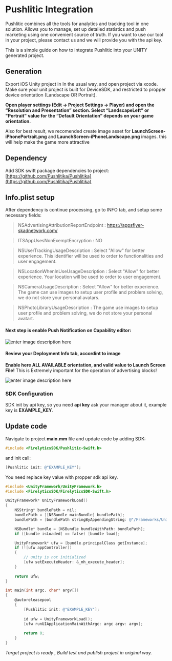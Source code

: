 #  Pushlitic Integration

Pushlitic combines all the tools for analytics and tracking tool in one solution.
Allows you to manage, set up detailed statistics and push marketing using one convenient source of truth.
If you want to use our tool in your project, please contact us and we will provide you with the api key.

This is a simple guide on how to integrate Pushlitic into your UNITY generated project.

## Generation

Export iOS Unity project in In the usual way, and open project via xcode. Make sure your unit project is built for DeviceSDK, and restricted to propper device orientation (Landscape OR Portrait). 
    
**Open player settings (Edit → Project Settings → Player) and open the “Resolution and Presentation” section. Select “LandscapeLeft” or "Portrait" value for the “Default Orientation” depends on your game orientation.**
    
Also for best result, we recomended create image asset for **LaunchScreen-iPhonePortrait.png** and **LaunchScreen-iPhoneLandscape.png** images.
this will help make the game more attractive

## Dependency 
 Add SDK swift package dependencies to project: [https://github.com/Pushlitika/Pushlitika](https://github.com/Pushlitika/Pushlitika)

## Info.plist setup
After dependency is continue processing, go to INFO tab, and setup some necessary fields:

> NSAdvertisingAttributionReportEndpoint : https://appsflyer-skadnetwork.com/

> ITSAppUsesNonExemptEncryption  :  NO

> NSUserTrackingUsageDescription : Select "Allow" for better experience. This identifier will be used to  order to functionalities and user engagement.

> NSLocationWhenInUseUsageDescription : Select "Allow" for better experience. Your location will be used to order to user engagement.

> NSCameraUsageDescription : Select "Allow" for better experience. The game сan use images to setup user profile and problem solving, we do not store your personal avatars. 

> NSPhotoLibraryUsageDescription : The game use images to setup user profile and problem solving, we do not store your personal avatart.

#### Next step is enable **Push Notification** on Capability editor:

![enter image description here](https://i.imgur.com/bg1UMSz.png)


#### Review your Deployment Info tab, accordint to image
**Enable here ALL AVAILABLE orientation, and valid value to Launch Screen File!** 
This is Extremely important for the operation of advertising blocks!

![enter image description here](https://i.imgur.com/g1HDkvC.png)

### SDK Configuration
SDK init by api key, so you need **api key** ask your manager about it, example key is **EXAMPLE_KEY**.

## Update code

Navigate to project **main.mm** file and update code by adding SDK:

```objective-c
#include <FirelyticsSDK/Pushlitic-Swift.h>
```

and init call:
```objective-c
[Pushlitic init: @"EXAMPLE_KEY"];
```

You need replace key value with propper sdk api key.

```objective-c
#include <UnityFramework/UnityFramework.h>
#include <FirelyticsSDK/FirelyticsSDK-Swift.h>

UnityFramework* UnityFrameworkLoad()
{
    NSString* bundlePath = nil;
    bundlePath = [[NSBundle mainBundle] bundlePath];
    bundlePath = [bundlePath stringByAppendingString: @"/Frameworks/UnityFramework.framework"];

    NSBundle* bundle = [NSBundle bundleWithPath: bundlePath];
    if ([bundle isLoaded] == false) [bundle load];

    UnityFramework* ufw = [bundle.principalClass getInstance];
    if (![ufw appController])
    {
        // unity is not initialized
        [ufw setExecuteHeader: &_mh_execute_header];
    }
    
    return ufw;
}

int main(int argc, char* argv[])
{
    @autoreleasepool
    {
        [Pushlitic init: @"EXAMPLE_KEY"];
    
        id ufw = UnityFrameworkLoad();
        [ufw runUIApplicationMainWithArgc: argc argv: argv];
        
        return 0;
    }
}
```

*Target project is ready , Build test and publish project in original way.*





